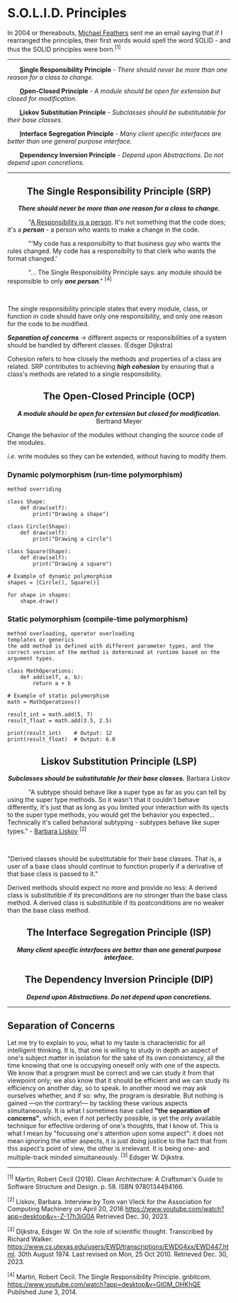 # S.O.L.I.D. Principles 

In 2004 or thereabouts, [Michael Feathers](https://michaelfeathers.silvrback.com) sent me an email saying that if I rearranged the principles, their first words would spell the word SOLID - and thus the SOLID principles were born.<sup>[1]</sup>

<hr/>

$~~~~~~$ **<u>S</u>ingle Responsibility Principle** - *There should never be more than one reason for a class to change.*

$~~~~~~$ **<u>O</u>pen-Closed Principle** - *A module should be open for extension but closed for modification.*

$~~~~~~$ **<u>L</u>iskov Substitution Principle** - *Subclasses should be substitutable for their base classes.*

$~~~~~~$ **<u>I</u>nterface Segregation Principle** - *Many client specific interfaces are better than one general purpose interface.*

$~~~~~~$ **<u>D</u>ependency Inversion Principle** - *Depend upon Abstractions. Do not depend upon concretions.*

<hr/>

<div align="center">

## **The Single Responsibility Principle (SRP)**


***There should never be more than one reason for a class to change.***

</div>

$~~~~~~~~~~~$ "<ins>A Responsibility is a person</ins>. It's not something that the code does; it's a ***person*** - a person who wants to make a change in the code.

$~~~~~~~~~~~$ "'My code has a responsibilty to that business guy who wants the rules changed. My code has a responsibilty to that clerk who wants the format changed.'

$~~~~~~~~~~~$ "... The Single Responsibility Principle says: any module should be responsible to only ***one person***." <sup>[4]</sup>

<br/>

The single responsibility principle states that every module, class, or function in code should have only one responsibility, and only one reason for the code to be modified.

***Separation of concerns*** -> different aspects or responsibilities of a system should be handled by different classes. (Edsger Dijkstra)

Cohesion refers to how closely the methods and properties of a class are related. SRP contributes to achieving ***high cohesion*** by ensuring that a class's methods are related to a single responsibility.

<div align="center">

## **The Open-Closed Principle (OCP)**

***A module should be open for extension but closed for modification.*** 
Bertrand Meyer

</div>

Change the behavior of the modules without changing the source code of the modules.

*i.e.* write modules so they can be extended, without having to modify them. 

### Dynamic polymorphism (run-time polymorphism)

    method overriding

```
class Shape:
    def draw(self):
        print("Drawing a shape")

class Circle(Shape):
    def draw(self):
        print("Drawing a circle")

class Square(Shape):
    def draw(self):
        print("Drawing a square")

# Example of dynamic polymorphism
shapes = [Circle(), Square()]

for shape in shapes:
    shape.draw()
```

### Static polymorphism (compile-time polymorphism)
    method overloading, operator overloading
    templates or generics
    the add method is defined with different parameter types, and the correct version of the method is determined at runtime based on the argument types.

```
class MathOperations:
    def add(self, a, b):
        return a + b

# Example of static polymorphism
math = MathOperations()

result_int = math.add(5, 7)
result_float = math.add(3.5, 2.5)

print(result_int)    # Output: 12
print(result_float)  # Output: 6.0
```

<div align="center">

## **Liskov Substitution Principle (LSP)**

***Subclasses should be substitutable for their base classes.*** Barbara Liskov

</div>

$~~~~~~~~~~~$ "A subtype should behave like a super type as far as you can tell by using the super type methods. So it wasn't that it couldn't behave differently, it's just that as long as you limited your interaction with its ojects to the super type methods, you would get the behavior you expected... Technically it's called behavioral subtyping - subtypes behave like super types." - [Barbara Liskov](https://www.youtube.com/watch?app=desktop&v=-Z-17h3jG0A) <sup>[2]</sup>

<br>

"Derived classes should be substitutable for their base classes. That is, a user of a base class should continue to function properly if a derivative of that base class is passed to it."

Derived methods should expect no more and provide no less:
A derived class is substitutible if its preconditions are no stronger than the base class method.
A derived class is substitutible if its postconditions are no weaker than the base class method.




<div align="center">

## **The Interface Segregation Principle (ISP)**

***Many client specific interfaces are better than one general purpose interface.***

</div>

<div align="center">

## **The Dependency Inversion Principle (DIP)**

***Depend upon Abstractions. Do not depend upon concretions.***

</div>

<hr>

## **Separation of Concerns**

Let me try to explain to you, what to my taste is characteristic for all intelligent thinking. It is, that one is willing to study in depth an aspect of one's subject matter in isolation for the sake of its own consistency, all the time knowing that one is occupying oneself only with one of the aspects. We know that a program must be correct and we can study it from that viewpoint only; we also know that it should be efficient and we can study its efficiency on another day, so to speak. In another mood we may ask ourselves whether, and if so: why, the program is desirable. But nothing is gained —on the contrary!— by tackling these various aspects simultaneously. It is what I sometimes have called **"the separation of concerns"**, which, even if not perfectly possible, is yet the only available technique for effective ordering of one's thoughts, that I know of. This is what I mean by "focussing one's attention upon some aspect": it does not mean ignoring the other aspects, it is just doing justice to the fact that from this aspect's point of view, the other is irrelevant. It is being one- and multiple-track minded simultaneously. <sup>[3]</sup> 
Edsger W. Dijkstra. 

<hr>

<sup>[1]</sup> Martin, Robert Cecil (2018). Clean Architecture: A Craftsman's Guide to Software Structure and Design. p. 58. ISBN 9780134494166.

<sup>[2]</sup> Liskov, Barbara. Interview by Tom van Vleck for the Association for Computing Machinery on April 20, 2016 https://www.youtube.com/watch?app=desktop&v=-Z-17h3jG0A Retrieved Dec. 30, 2023.

<sup>[3]</sup> Dijkstra, Edsger W. On the role of scientific thought. Transcribed by Richard Walker. https://www.cs.utexas.edu/users/EWD/transcriptions/EWD04xx/EWD447.html. 30th August 1974. Last revised on Mon, 25 Oct 2010. Retrieved Dec. 30, 2023.

<sup>[4]</sup> Martin, Robert Cecil. The Single Responsibility Principle. gnbitcom. https://www.youtube.com/watch?app=desktop&v=Gt0M_OHKhQE Published June 3, 2014.